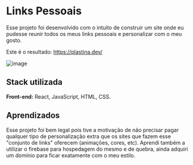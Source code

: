 # Links Pessoais

Esse projeto foi desenvolvido com o intuito de construir um site onde eu pudesse reunir todos os meus links pessoais e personalizar com o meu gosto.


Este é o resultado: https://plastina.dev/

![image](https://user-images.githubusercontent.com/87103282/184713761-d82708be-4f74-4b35-9dbf-a20e01200e0a.png)



## Stack utilizada

**Front-end:** React, JavaScript, HTML, CSS.

## Aprendizados

Esse projeto foi bem legal pois tive a motivação de não precisar pagar qualquer tipo de personalização extra que os sites que fazem esse "conjunto de links" oferecem (animações, cores, etc). Aprendi também a utilizar o firebase para hospedagem do mesmo e de quebra, ainda adquiri um domínio para ficar exatamente com o meu estilo.
